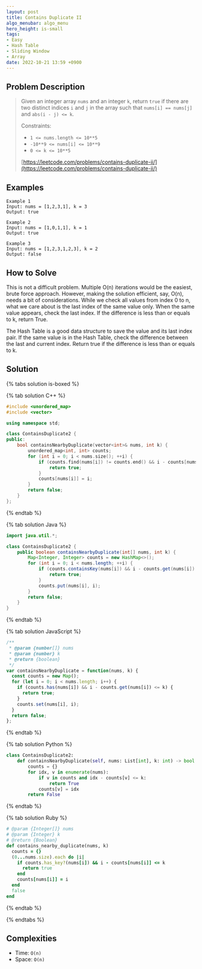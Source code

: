 ```yaml
---
layout: post
title: Contains Duplicate II
algo_menubar: algo_menu
hero_height: is-small
tags:
- Easy
- Hash Table
- Sliding Window
- Array
date: 2022-10-21 13:59 +0900
---
```


## Problem Description
> Given an integer array `nums` and an integer `k`, return `true` if there are two distinct indices `i` and `j` in the
> array such that `nums[i] == nums[j]` and `abs(i - j) <= k`.
>
> Constraints:
> - `1 <= nums.length <= 10**5`
> - `-10**9 <= nums[i] <= 10**9`
> - `0 <= k <= 10**5`
>
> [https://leetcode.com/problems/contains-duplicate-ii/](https://leetcode.com/problems/contains-duplicate-ii/)

## Examples
```
Example 1
Input: nums = [1,2,3,1], k = 3
Output: true
```

```
Example 2
Input: nums = [1,0,1,1], k = 1
Output: true
```

```
Example 3
Input: nums = [1,2,3,1,2,3], k = 2
Output: false
```

## How to Solve
This is not a difficult problem.
Multiple O(n) iterations would be the easiest, brute force approach.
However, making the solution efficient, say, O(n), needs a bit of considerations.
While we check all values from index 0 to n, what we care about is the last index of the same value only.
When the same value appears, check the last index.
If the difference is less than or equals to k, return True.

The Hash Table is a good data structure to save the value and its last index pair.
If the same value is in the Hash Table, check the difference between the last and current index.
Return true if the difference is less than or equals to k.


## Solution

{% tabs solution is-boxed %}

{% tab solution C++ %}
```cpp
#include <unordered_map>
#include <vector>

using namespace std;

class ContainsDuplicate2 {
public:
    bool containsNearbyDuplicate(vector<int>& nums, int k) {
        unordered_map<int, int> counts;
        for (int i = 0; i < nums.size(); ++i) {
            if (counts.find(nums[i]) != counts.end() && i - counts[nums[i]] <= k) {
                return true;
            }
            counts[nums[i]] = i;
        }
        return false;
    }
};
```
{% endtab %}

{% tab solution Java %}
```java
import java.util.*;

class ContainsDuplicate2 {
    public boolean containsNearbyDuplicate(int[] nums, int k) {
        Map<Integer, Integer> counts = new HashMap<>();
        for (int i = 0; i < nums.length; ++i) {
            if (counts.containsKey(nums[i]) && i - counts.get(nums[i]) <= k) {
                return true;
            }
            counts.put(nums[i], i);
        }
        return false;
    }
}
```
{% endtab %}

{% tab solution JavaScript %}
```js
/**
 * @param {number[]} nums
 * @param {number} k
 * @return {boolean}
 */
var containsNearbyDuplicate = function(nums, k) {
  const counts = new Map();
  for (let i = 0; i < nums.length; i++) {
    if (counts.has(nums[i]) && i - counts.get(nums[i]) <= k) {
      return true;
    }
    counts.set(nums[i], i);
  }
  return false;
};
```
{% endtab %}

{% tab solution Python %}
```python
class ContainsDuplicate2:
    def containsNearbyDuplicate(self, nums: List[int], k: int) -> bool:
        counts = {}
        for idx, v in enumerate(nums):
            if v in counts and idx - counts[v] <= k:
                return True
            counts[v] = idx
        return False
```
{% endtab %}

{% tab solution Ruby %}
```ruby
# @param {Integer[]} nums
# @param {Integer} k
# @return {Boolean}
def contains_nearby_duplicate(nums, k)
  counts = {}
  (0...nums.size).each do |i|
    if counts.has_key?(nums[i]) && i - counts[nums[i]] <= k
      return true
    end
    counts[nums[i]] = i
  end
  false
end
```
{% endtab %}

{% endtabs %}


## Complexities
- Time: `O(n)`
- Space: `O(n)`
